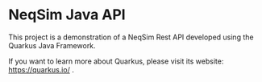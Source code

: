 # NeqSim Java API

This project is a demonstration of a NeqSim Rest API developed using the Quarkus Java Framework.

If you want to learn more about Quarkus, please visit its website: https://quarkus.io/ .

